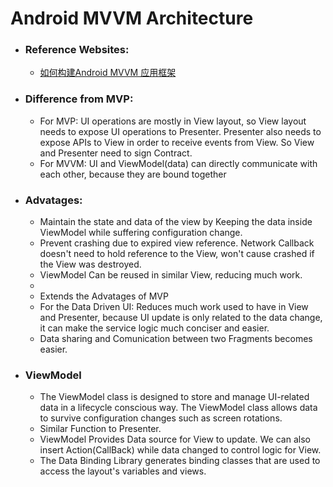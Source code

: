 # Android MVVM Architecture

- ### Reference Websites:
  
  + [如何构建Android MVVM 应用框架](https://tech.meituan.com/android_mvvm.html)

- ### Difference from MVP:
  + For MVP: UI operations are mostly in View layout, so View layout needs to expose UI operations to Presenter. Presenter also needs to expose APIs to View in order to receive events from View. So View and Presenter need to sign Contract.
  + For MVVM: UI and ViewModel(data) can directly communicate with each other, because they are bound together


- ### Advatages:
  + Maintain the state and data of the view by Keeping the data inside ViewModel while suffering configuration change.
  + Prevent crashing due to expired view reference. Network Callback doesn't need to hold reference to the View, won't cause crashed if the View was destroyed.
  + ViewModel Can be reused in similar View, reducing much work.
  + 
  + Extends the Advatages of MVP
  + For the Data Driven UI: Reduces much work used to have in View and Presenter, because UI update is only related to the data change, it can make the service logic much conciser and easier.
  + Data sharing and Comunication between two Fragments becomes easier.

- ### ViewModel
  + The ViewModel class is designed to store and manage UI-related data in a lifecycle conscious way. The ViewModel class allows data to survive configuration changes such as screen rotations.
  + Similar Function to Presenter.
  + ViewModel Provides Data source for View to update. We can also insert Action(CallBack) while data changed to control logic for View. 
  + The Data Binding Library generates binding classes that are used to access the layout's variables and views. 